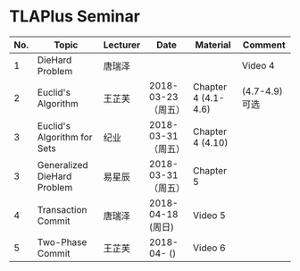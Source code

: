 # TLAPlus Seminar

|	No.	|	Topic		|	Lecturer	|	Date	|	Material	|	Comment		|
| ------------- | --------------------- | --------------------- | ------------- | --------------------- | --------------------- |
| 1		| DieHard Problem 	|	唐瑞泽		|	| 	| Video 4		|			|
| 2		| Euclid's Algorithm	|	王芷芙		| 2018-03-23 （周五）|  Chapter 4 (4.1-4.6) | (4.7-4.9) 可选 |
| 3		| Euclid's Algorithm for Sets |	纪业	| 2018-03-31（周五） 	|  Chapter 4 (4.10)     | 	|
| 3		| Generalized DieHard Problem | 易星辰  | 2018-03-31（周五） 	|  Chapter 5 	        | 	|
| 4 		| Transaction Commit	|	唐瑞泽	| 2018-04-18 (周日)  	|  Video 5		|	|
| 5 		| Two-Phase Commit	|	王芷芙  | 2018-04- ()  		|  Video 6		|	|